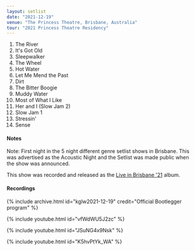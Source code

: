 ```yaml
---
layout: setlist
date: "2021-12-19"
venue: "The Princess Theatre, Brisbane, Australia"
tour: "2021 Princess Theatre Residency"
---
```



 1. The River
 2. It's Got Old
 3. Sleepwalker
 4. The Wheel
 5. Hot Water
 6. Let Me Mend the Past
 7. Dirt
 8. The Bitter Boogie
 9. Muddy Water
10. Most of What I Like
11. Her and I (Slow Jam 2)
12. Slow Jam 1
13. Stressin'
14. Sense


#### Notes

Note: First night in the 5 night different genre setlist shows in
Brisbane. This was advertised as the Acoustic Night and the Setlist was
made public when the show was announced.

This show was recorded and released as the [Live in Brisbane '21](/releases/live-in-brisbane-2021) album.


#### Recordings

{% include archive.html id="kglw2021-12-19" credit="Official Bootlegger program" %}

{% include youtube.html id="vfWdWU5J2zc" %}

{% include youtube.html id="JSuNG4x9Nsk" %}

{% include youtube.html id="K5hvPtYk_WA" %}
